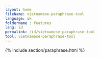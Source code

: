 ```yaml
---
layout: home
fileName: vietnamese-paraphrase-tool
language: uk
folderName : features
lang: id
permalink: /id/vietnamese-paraphrase-tool
tool: vietnamese-paraphrase-tool
---
```

{% include section/paraphrase.html %}